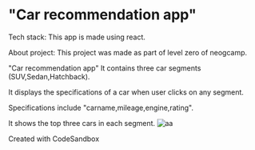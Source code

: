 # "Car recommendation app"

Tech stack:
This app is made using react.

About project:
This project was made as part of level zero of neogcamp.

"Car recommendation app" It contains three car segments (SUV,Sedan,Hatchback).

It displays the specifications of a car when user clicks on any segment.

Specifications include "carname,mileage,engine,rating".

It shows the top three cars in each segment.
![aa](https://user-images.githubusercontent.com/120084365/208685819-b4f0cc3a-5f3d-496f-975b-60965eb5fc14.jpg)

Created with CodeSandbox
